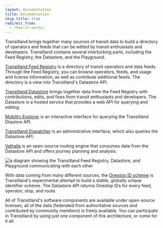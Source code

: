```yaml
---
layout: documentation
title: Documentation
skip_title: true
redirect_from:
  - /how-it-works/
---
```


Transitland brings together many sources of transit data to build a directory of operators and feeds that can be edited by transit enthusiasts and developers. Transitland contains several interlocking parts, including the Feed Registry, the Datastore, and the Playground.

[Transitland Feed Registry](/documentation/feed-registry/) is a directory of transit operators and data feeds. Through the Feed Registry, you can browse operators, feeds, and usage and license information, as well as contribute additional feeds. The directory is a view into Transitland's Datastore API.

[Transitland Datastore](/documentation/datastore/) brings together data from the Feed Registry with contributions, edits, and fixes from transit enthusiasts and developers. The Datastore is a hosted service that provides a web API for querying and editing.

[Mobility Explorer](https://mobility-explorer.interline.io) is an interactive interface for querying the Transitland Dtastore API.

[Transitland Dispatcher](/documentation/dispatcher/) is an administrative interface, which also queries the Datastore API.

[Valhalla](https://www.interline.io/valhalla/) is an open-source routing engine that consumes data from the Datastore API and offers journey planning and analysis.

![a diagram showing the Transitland Feed Registry, Datastore, and Playground communicating with each other](/images/how-it-works-diagram.png)

With data coming from many different sources, the [Onestop ID scheme](/documentation/onestop-id-scheme/) is Transitland's experimental attempt to build a stable, globally unique identifier scheme. The Datastore API returns Onestop IDs for every feed, operator, stop, and route.

All of Transitland's software components are available under open-source licenses; all of the data (federated from authoritative sources and contributed by community members) is freely available. You can participate in Transitland by using just one component of this architecture, or come for it all.
